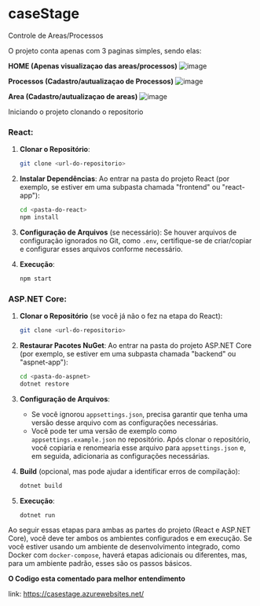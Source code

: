 # caseStage
 Controle de Areas/Processos

O projeto conta apenas com 3 paginas simples, sendo elas:


**HOME (Apenas visualizaçao das areas/processos)**
![image](https://github.com/ZeCastr0/caseStage/assets/103376174/501ebdcd-2669-4fec-bf61-b12f0338f27c)

**Processos (Cadastro/autualizaçao de Processos)**
![image](https://github.com/ZeCastr0/caseStage/assets/103376174/79443829-48f0-4e54-8902-c906fcd12de5)

**Area (Cadastro/autualizaçao de areas)**
![image](https://github.com/ZeCastr0/caseStage/assets/103376174/3060381a-e8df-4f53-ba36-4b9c16dae70d)



Iniciando o projeto clonando o repositorio 


### React:

1. **Clonar o Repositório**:
   ```bash
   git clone <url-do-repositorio>
   ```

2. **Instalar Dependências**:
   Ao entrar na pasta do projeto React (por exemplo, se estiver em uma subpasta chamada "frontend" ou "react-app"):
   ```bash
   cd <pasta-do-react>
   npm install
   ```

3. **Configuração de Arquivos** (se necessário):
   Se houver arquivos de configuração ignorados no Git, como `.env`, certifique-se de criar/copiar e configurar esses arquivos conforme necessário.

4. **Execução**:
   ```bash
   npm start
   ```

### ASP.NET Core:

1. **Clonar o Repositório** (se você já não o fez na etapa do React):
   ```bash
   git clone <url-do-repositorio>
   ```

2. **Restaurar Pacotes NuGet**:
   Ao entrar na pasta do projeto ASP.NET Core (por exemplo, se estiver em uma subpasta chamada "backend" ou "aspnet-app"):

   ```bash
   cd <pasta-do-aspnet>
   dotnet restore
   ```

3. **Configuração de Arquivos**:
   - Se você ignorou `appsettings.json`, precisa garantir que tenha uma versão desse arquivo com as configurações necessárias.
   - Você pode ter uma versão de exemplo como `appsettings.example.json` no repositório. Após clonar o repositório, você copiaria e renomearia esse arquivo para `appsettings.json` e, em seguida, adicionaria as configurações necessárias.


4. **Build** (opcional, mas pode ajudar a identificar erros de compilação):
   ```bash
   dotnet build
   ```

5. **Execução**:
   ```bash
   dotnet run
   ```

Ao seguir essas etapas para ambas as partes do projeto (React e ASP.NET Core), você deve ter ambos os ambientes configurados e em execução. Se você estiver usando um ambiente de desenvolvimento integrado, como Docker com `docker-compose`, haverá etapas adicionais ou diferentes, mas, para um ambiente padrão, esses são os passos básicos.

**O Codigo esta comentado para melhor entendimento**

link: https://casestage.azurewebsites.net/
